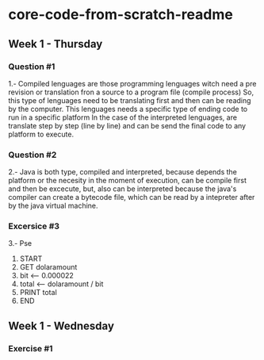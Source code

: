 # core-code-from-scratch-readme
## Week 1 - Thursday
### Question #1
1.- Compiled lenguages are those programming lenguages witch need a pre revision or translation fron a source to a program file (compile process) So, this type of lenguages need to be translating first and then can be reading by the computer. This lenguages needs a specific type of ending code to run in a specific platform
In the case of the interpreted lenguages, are translate step by step (line by line) and can be send the final code to any platform to execute. 

### Question #2
2.- Java is both type, compiled and interpreted, because depends the platform or the necesity in the moment of execution, can be compile first and then be excecute, but, also can be interpreted because the java's compiler can create a bytecode file, which can be read by a intepreter after by the java virtual machine. 
### Excersice #3
3.- Pse
  1. START
  2. GET dolaramount
  3. bit <-- 0.000022
  4. total <-- dolaramount / bit
  5. PRINT total
  6. END

## Week 1 - Wednesday
### Exercise #1



